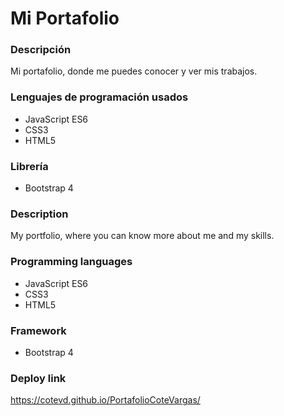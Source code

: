 
# Mi Portafolio
### Descripción
Mi portafolio, donde me puedes conocer y ver mis trabajos. 
### Lenguajes de programación usados
* JavaScript ES6
* CSS3
* HTML5
### Librería
* Bootstrap 4
### Description
My portfolio, where you can know more about me and my skills.
### Programming languages
* JavaScript ES6
* CSS3
* HTML5
### Framework
* Bootstrap 4
### Deploy link
https://cotevd.github.io/PortafolioCoteVargas/
